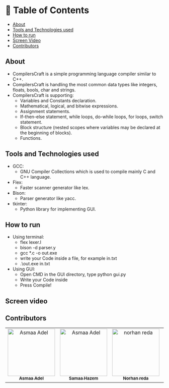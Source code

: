 # 📝 Table of Contents

- [About <a name = "about"></a>](#about-)
- [Tools and Technologies used <a name = "tech"></a>](#tech-)
- [How to run <a name = "run"></a>](#run-)
- [Screen Video <a name = "screen-video"></a> ](#screen-video-)
- [Contributors <a name = "Contributors"></a>](#contributors-)

## About <a name = "about"></a>

- CompilersCraft is a simple programming language compiler similar to C++.
- CompilersCraft is handling the most common data types like integers, floats, bools, char and strings.
- CompilersCraft is supporting:
    - Variables and Constants declaration. 
    - Mathematical, logical, and bitwise expressions.
    - Assignment statements.
    - If-then-else statement, while loops, do-while loops, for loops, switch statement.
    - Block structure (nested scopes where variables may be declared at the beginning of blocks).
    - Functions.

## Tools and Technologies used <a name = "tech"></a>  
- GCC:
    - GNU Compiler Collections which is used to compile mainly C and C++ language.
- Flex: 
    - Faster scanner generator like lex.
- Bison:
    - Parser generator like yacc.
- tkinter:
    - Python library for implementing GUI.

## How to run <a name = "run"></a>  
- Using terminal:
    - flex lexer.l
    - bison -d parser.y
    - gcc *.c -o out.exe
    - write your Code inside a file, for example in.txt
    - .\out.exe in.txt
- Using GUI:
    - Open CMD in the GUI directory, type python gui.py
    - Write your Code inside
    - Press Compile!

## Screen video <a name = "screen-video"></a> 

## Contributors <a name = "Contributors"></a>

<table>
  <tr>
    <td align="center">
    <a href="https://github.com/asmaaadel0" target="_black">
    <img src="https://avatars.githubusercontent.com/u/88618793?s=400&u=886a14dc5ef5c205a8e51942efe9665ed8fd4717&v=4" width="150px;" alt="Asmaa Adel"/>
    <br />
    <sub><b>Asmaa Adel</b></sub></a>
    </td>
    <td align="center">
    <a href="https://github.com/Samaa-Hazem2001" target="_black">
    <img src="https://avatars.githubusercontent.com/u/82514924?v=4" width="150px;" alt="Asmaa Adel"/>
    <br />
    <sub><b>Samaa Hazem</b></sub></a>
    </td>
    <td align="center">
    <a href="https://github.com/norhanreda" target="_black">
    <img src="https://avatars.githubusercontent.com/u/88630231?v=4" width="150px;" alt="norhan reda"/>
    <br />
    <sub><b>Norhan reda</b></sub></a>
    </td>
    <td align="center">
    <a href="https://github.com/Hoda233" target="_black">
    <img src="https://avatars.githubusercontent.com/u/77369927?v=4" width="150px;" alt="HodaGamal"/>
    <br />
    <sub><b>HodaGamal</b></sub></a>
    </td>
  </tr>
 </table>
